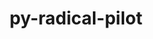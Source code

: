 ---
title: "py-radical-pilot"
layout: cache
categories: [package, develop]
meta: {"versions": ["1.20.0"], "compilers": ["gcc@=11.1.0", "oneapi@=2023.1.0", "oneapi@=2023.2.0"], "oss": ["ubuntu20.04"], "platforms": ["linux"], "targets": ["ppc64le", "x86_64", "x86_64_v3"], "stacks": ["e4s", "e4s-oneapi", "e4s-power", "root"], "num_specs": 36, "num_specs_by_stack": {"root": 36, "e4s-power": 13, "e4s-oneapi": 12, "e4s": 11}}
spec_details: [{"hash": "5waebkncayr2izj25eelvh7w3b7sicrn", "compiler": "gcc@=11.1.0", "versions": ["1.20.0"], "os": "ubuntu20.04", "platform": "linux", "target": "ppc64le", "variants": ["build_system=python_pip"], "stacks": ["root", "e4s-power"], "size": "-", "tarball": "https://binaries.spack.io/develop/build_cache/linux-ubuntu20.04-ppc64le/gcc-11.1.0/py-radical-pilot-1.20.0/linux-ubuntu20.04-ppc64le-gcc-11.1.0-py-radical-pilot-1.20.0-5waebkncayr2izj25eelvh7w3b7sicrn.spack"}, {"hash": "ieiuoywvu4jkbtxdtx3ji6ejojcmbvwi", "compiler": "gcc@=11.1.0", "versions": ["1.20.0"], "os": "ubuntu20.04", "platform": "linux", "target": "ppc64le", "variants": ["build_system=python_pip"], "stacks": ["root", "e4s-power"], "size": "-", "tarball": "https://binaries.spack.io/develop/build_cache/linux-ubuntu20.04-ppc64le/gcc-11.1.0/py-radical-pilot-1.20.0/linux-ubuntu20.04-ppc64le-gcc-11.1.0-py-radical-pilot-1.20.0-ieiuoywvu4jkbtxdtx3ji6ejojcmbvwi.spack"}, {"hash": "q22ag7vd457sh6jrfb7mps46owjlno2k", "compiler": "gcc@=11.1.0", "versions": ["1.20.0"], "os": "ubuntu20.04", "platform": "linux", "target": "ppc64le", "variants": ["build_system=python_pip"], "stacks": ["root", "e4s-power"], "size": "-", "tarball": "https://binaries.spack.io/develop/build_cache/linux-ubuntu20.04-ppc64le/gcc-11.1.0/py-radical-pilot-1.20.0/linux-ubuntu20.04-ppc64le-gcc-11.1.0-py-radical-pilot-1.20.0-q22ag7vd457sh6jrfb7mps46owjlno2k.spack"}, {"hash": "2a2suulgz245d6aoqttgm7oe6uacolc2", "compiler": "gcc@=11.1.0", "versions": ["1.20.0"], "os": "ubuntu20.04", "platform": "linux", "target": "ppc64le", "variants": ["build_system=python_pip"], "stacks": ["root", "e4s-power"], "size": "-", "tarball": "https://binaries.spack.io/develop/build_cache/linux-ubuntu20.04-ppc64le/gcc-11.1.0/py-radical-pilot-1.20.0/linux-ubuntu20.04-ppc64le-gcc-11.1.0-py-radical-pilot-1.20.0-2a2suulgz245d6aoqttgm7oe6uacolc2.spack"}, {"hash": "4oxkdpeu355zwkaqav52y3ysh2lnhqk4", "compiler": "gcc@=11.1.0", "versions": ["1.20.0"], "os": "ubuntu20.04", "platform": "linux", "target": "ppc64le", "variants": ["build_system=python_pip"], "stacks": ["root", "e4s-power"], "size": "-", "tarball": "https://binaries.spack.io/develop/build_cache/linux-ubuntu20.04-ppc64le/gcc-11.1.0/py-radical-pilot-1.20.0/linux-ubuntu20.04-ppc64le-gcc-11.1.0-py-radical-pilot-1.20.0-4oxkdpeu355zwkaqav52y3ysh2lnhqk4.spack"}, {"hash": "qdwxwg4wmadlqoh6ejnrack7w3hp3yul", "compiler": "gcc@=11.1.0", "versions": ["1.20.0"], "os": "ubuntu20.04", "platform": "linux", "target": "ppc64le", "variants": ["build_system=python_pip"], "stacks": ["root", "e4s-power"], "size": "-", "tarball": "https://binaries.spack.io/develop/build_cache/linux-ubuntu20.04-ppc64le/gcc-11.1.0/py-radical-pilot-1.20.0/linux-ubuntu20.04-ppc64le-gcc-11.1.0-py-radical-pilot-1.20.0-qdwxwg4wmadlqoh6ejnrack7w3hp3yul.spack"}, {"hash": "42wods2vdszdcgrmoibiaqxhay2d2s5q", "compiler": "gcc@=11.1.0", "versions": ["1.20.0"], "os": "ubuntu20.04", "platform": "linux", "target": "ppc64le", "variants": ["build_system=python_pip"], "stacks": ["root", "e4s-power"], "size": "-", "tarball": "https://binaries.spack.io/develop/build_cache/linux-ubuntu20.04-ppc64le/gcc-11.1.0/py-radical-pilot-1.20.0/linux-ubuntu20.04-ppc64le-gcc-11.1.0-py-radical-pilot-1.20.0-42wods2vdszdcgrmoibiaqxhay2d2s5q.spack"}, {"hash": "hb6eelksrfxncx5ibqhnac5krr25wg24", "compiler": "gcc@=11.1.0", "versions": ["1.20.0"], "os": "ubuntu20.04", "platform": "linux", "target": "ppc64le", "variants": ["build_system=python_pip"], "stacks": ["root", "e4s-power"], "size": "-", "tarball": "https://binaries.spack.io/develop/build_cache/linux-ubuntu20.04-ppc64le/gcc-11.1.0/py-radical-pilot-1.20.0/linux-ubuntu20.04-ppc64le-gcc-11.1.0-py-radical-pilot-1.20.0-hb6eelksrfxncx5ibqhnac5krr25wg24.spack"}, {"hash": "kughbr6c74ugq6t3copx2rhdcfzga4vq", "compiler": "gcc@=11.1.0", "versions": ["1.20.0"], "os": "ubuntu20.04", "platform": "linux", "target": "ppc64le", "variants": ["build_system=python_pip"], "stacks": ["root", "e4s-power"], "size": "-", "tarball": "https://binaries.spack.io/develop/build_cache/linux-ubuntu20.04-ppc64le/gcc-11.1.0/py-radical-pilot-1.20.0/linux-ubuntu20.04-ppc64le-gcc-11.1.0-py-radical-pilot-1.20.0-kughbr6c74ugq6t3copx2rhdcfzga4vq.spack"}, {"hash": "nhemqxtzjynrr2abb2ymaa3rxhghsw3t", "compiler": "gcc@=11.1.0", "versions": ["1.20.0"], "os": "ubuntu20.04", "platform": "linux", "target": "ppc64le", "variants": ["build_system=python_pip"], "stacks": ["root", "e4s-power"], "size": "-", "tarball": "https://binaries.spack.io/develop/build_cache/linux-ubuntu20.04-ppc64le/gcc-11.1.0/py-radical-pilot-1.20.0/linux-ubuntu20.04-ppc64le-gcc-11.1.0-py-radical-pilot-1.20.0-nhemqxtzjynrr2abb2ymaa3rxhghsw3t.spack"}, {"hash": "mkqyvy5iqxqyypdcvv5zjjwje6xgrmpa", "compiler": "gcc@=11.1.0", "versions": ["1.20.0"], "os": "ubuntu20.04", "platform": "linux", "target": "ppc64le", "variants": ["build_system=python_pip"], "stacks": ["root", "e4s-power"], "size": "-", "tarball": "https://binaries.spack.io/develop/build_cache/linux-ubuntu20.04-ppc64le/gcc-11.1.0/py-radical-pilot-1.20.0/linux-ubuntu20.04-ppc64le-gcc-11.1.0-py-radical-pilot-1.20.0-mkqyvy5iqxqyypdcvv5zjjwje6xgrmpa.spack"}, {"hash": "6wh2qedktsx5p6aud3lshukhmvpyxpae", "compiler": "gcc@=11.1.0", "versions": ["1.20.0"], "os": "ubuntu20.04", "platform": "linux", "target": "ppc64le", "variants": ["build_system=python_pip"], "stacks": ["root", "e4s-power"], "size": "-", "tarball": "https://binaries.spack.io/develop/build_cache/linux-ubuntu20.04-ppc64le/gcc-11.1.0/py-radical-pilot-1.20.0/linux-ubuntu20.04-ppc64le-gcc-11.1.0-py-radical-pilot-1.20.0-6wh2qedktsx5p6aud3lshukhmvpyxpae.spack"}, {"hash": "risdapfe7bnfn6ijojeg4qpk5tvhm4jd", "compiler": "gcc@=11.1.0", "versions": ["1.20.0"], "os": "ubuntu20.04", "platform": "linux", "target": "ppc64le", "variants": ["build_system=python_pip"], "stacks": ["root", "e4s-power"], "size": "-", "tarball": "https://binaries.spack.io/develop/build_cache/linux-ubuntu20.04-ppc64le/gcc-11.1.0/py-radical-pilot-1.20.0/linux-ubuntu20.04-ppc64le-gcc-11.1.0-py-radical-pilot-1.20.0-risdapfe7bnfn6ijojeg4qpk5tvhm4jd.spack"}, {"hash": "by4f23ous4qlo4gsl3lcfqbtfz6u7ssr", "compiler": "oneapi@=2023.1.0", "versions": ["1.20.0"], "os": "ubuntu20.04", "platform": "linux", "target": "x86_64", "variants": ["build_system=python_pip"], "stacks": ["root", "e4s-oneapi"], "size": "-", "tarball": "https://binaries.spack.io/develop/build_cache/linux-ubuntu20.04-x86_64/oneapi-2023.1.0/py-radical-pilot-1.20.0/linux-ubuntu20.04-x86_64-oneapi-2023.1.0-py-radical-pilot-1.20.0-by4f23ous4qlo4gsl3lcfqbtfz6u7ssr.spack"}, {"hash": "kqnklwsywc6xdwrcyiolhgnhzyjno4qw", "compiler": "oneapi@=2023.1.0", "versions": ["1.20.0"], "os": "ubuntu20.04", "platform": "linux", "target": "x86_64", "variants": ["build_system=python_pip"], "stacks": ["root", "e4s-oneapi"], "size": "-", "tarball": "https://binaries.spack.io/develop/build_cache/linux-ubuntu20.04-x86_64/oneapi-2023.1.0/py-radical-pilot-1.20.0/linux-ubuntu20.04-x86_64-oneapi-2023.1.0-py-radical-pilot-1.20.0-kqnklwsywc6xdwrcyiolhgnhzyjno4qw.spack"}, {"hash": "id26szsgvc23yju52u6mapwb36rjpc6y", "compiler": "oneapi@=2023.1.0", "versions": ["1.20.0"], "os": "ubuntu20.04", "platform": "linux", "target": "x86_64", "variants": ["build_system=python_pip"], "stacks": ["root", "e4s-oneapi"], "size": "-", "tarball": "https://binaries.spack.io/develop/build_cache/linux-ubuntu20.04-x86_64/oneapi-2023.1.0/py-radical-pilot-1.20.0/linux-ubuntu20.04-x86_64-oneapi-2023.1.0-py-radical-pilot-1.20.0-id26szsgvc23yju52u6mapwb36rjpc6y.spack"}, {"hash": "42kxq4w24gf6pwbkckip3gqjuip453f5", "compiler": "oneapi@=2023.1.0", "versions": ["1.20.0"], "os": "ubuntu20.04", "platform": "linux", "target": "x86_64", "variants": ["build_system=python_pip"], "stacks": ["root", "e4s-oneapi"], "size": "-", "tarball": "https://binaries.spack.io/develop/build_cache/linux-ubuntu20.04-x86_64/oneapi-2023.1.0/py-radical-pilot-1.20.0/linux-ubuntu20.04-x86_64-oneapi-2023.1.0-py-radical-pilot-1.20.0-42kxq4w24gf6pwbkckip3gqjuip453f5.spack"}, {"hash": "ai4bsepyu7ynetjgaujgrtrrvfhsln6f", "compiler": "oneapi@=2023.2.0", "versions": ["1.20.0"], "os": "ubuntu20.04", "platform": "linux", "target": "x86_64", "variants": ["build_system=python_pip"], "stacks": ["root", "e4s-oneapi"], "size": "-", "tarball": "https://binaries.spack.io/develop/build_cache/linux-ubuntu20.04-x86_64/oneapi-2023.2.0/py-radical-pilot-1.20.0/linux-ubuntu20.04-x86_64-oneapi-2023.2.0-py-radical-pilot-1.20.0-ai4bsepyu7ynetjgaujgrtrrvfhsln6f.spack"}, {"hash": "brs27ose3iagg27e7beobtbl6ns5wpkn", "compiler": "oneapi@=2023.2.0", "versions": ["1.20.0"], "os": "ubuntu20.04", "platform": "linux", "target": "x86_64", "variants": ["build_system=python_pip"], "stacks": ["root", "e4s-oneapi"], "size": "-", "tarball": "https://binaries.spack.io/develop/build_cache/linux-ubuntu20.04-x86_64/oneapi-2023.2.0/py-radical-pilot-1.20.0/linux-ubuntu20.04-x86_64-oneapi-2023.2.0-py-radical-pilot-1.20.0-brs27ose3iagg27e7beobtbl6ns5wpkn.spack"}, {"hash": "evmshboukijlb3metblf6l4j4f2femdf", "compiler": "oneapi@=2023.2.0", "versions": ["1.20.0"], "os": "ubuntu20.04", "platform": "linux", "target": "x86_64", "variants": ["build_system=python_pip"], "stacks": ["root", "e4s-oneapi"], "size": "-", "tarball": "https://binaries.spack.io/develop/build_cache/linux-ubuntu20.04-x86_64/oneapi-2023.2.0/py-radical-pilot-1.20.0/linux-ubuntu20.04-x86_64-oneapi-2023.2.0-py-radical-pilot-1.20.0-evmshboukijlb3metblf6l4j4f2femdf.spack"}, {"hash": "u7te62a35cglrqkscgf6omtnr5e2tmlm", "compiler": "oneapi@=2023.2.0", "versions": ["1.20.0"], "os": "ubuntu20.04", "platform": "linux", "target": "x86_64", "variants": ["build_system=python_pip"], "stacks": ["root", "e4s-oneapi"], "size": "-", "tarball": "https://binaries.spack.io/develop/build_cache/linux-ubuntu20.04-x86_64/oneapi-2023.2.0/py-radical-pilot-1.20.0/linux-ubuntu20.04-x86_64-oneapi-2023.2.0-py-radical-pilot-1.20.0-u7te62a35cglrqkscgf6omtnr5e2tmlm.spack"}, {"hash": "bef5uc4rl44j3a65uigpqvh3hqlljkbf", "compiler": "oneapi@=2023.2.0", "versions": ["1.20.0"], "os": "ubuntu20.04", "platform": "linux", "target": "x86_64", "variants": ["build_system=python_pip"], "stacks": ["root", "e4s-oneapi"], "size": "-", "tarball": "https://binaries.spack.io/develop/build_cache/linux-ubuntu20.04-x86_64/oneapi-2023.2.0/py-radical-pilot-1.20.0/linux-ubuntu20.04-x86_64-oneapi-2023.2.0-py-radical-pilot-1.20.0-bef5uc4rl44j3a65uigpqvh3hqlljkbf.spack"}, {"hash": "kqktfgyxawc5p7azfmfk3vmrr35a2b5q", "compiler": "oneapi@=2023.2.0", "versions": ["1.20.0"], "os": "ubuntu20.04", "platform": "linux", "target": "x86_64", "variants": ["build_system=python_pip"], "stacks": ["root", "e4s-oneapi"], "size": "-", "tarball": "https://binaries.spack.io/develop/build_cache/linux-ubuntu20.04-x86_64/oneapi-2023.2.0/py-radical-pilot-1.20.0/linux-ubuntu20.04-x86_64-oneapi-2023.2.0-py-radical-pilot-1.20.0-kqktfgyxawc5p7azfmfk3vmrr35a2b5q.spack"}, {"hash": "yz7krfx7g4fllx5j2wa5jpjvxaag34zo", "compiler": "oneapi@=2023.2.0", "versions": ["1.20.0"], "os": "ubuntu20.04", "platform": "linux", "target": "x86_64", "variants": ["build_system=python_pip"], "stacks": ["root", "e4s-oneapi"], "size": "-", "tarball": "https://binaries.spack.io/develop/build_cache/linux-ubuntu20.04-x86_64/oneapi-2023.2.0/py-radical-pilot-1.20.0/linux-ubuntu20.04-x86_64-oneapi-2023.2.0-py-radical-pilot-1.20.0-yz7krfx7g4fllx5j2wa5jpjvxaag34zo.spack"}, {"hash": "7ibn4i5ckbiallhyhtalqobzcpoys7mv", "compiler": "oneapi@=2023.2.0", "versions": ["1.20.0"], "os": "ubuntu20.04", "platform": "linux", "target": "x86_64", "variants": ["build_system=python_pip"], "stacks": ["root", "e4s-oneapi"], "size": "-", "tarball": "https://binaries.spack.io/develop/build_cache/linux-ubuntu20.04-x86_64/oneapi-2023.2.0/py-radical-pilot-1.20.0/linux-ubuntu20.04-x86_64-oneapi-2023.2.0-py-radical-pilot-1.20.0-7ibn4i5ckbiallhyhtalqobzcpoys7mv.spack"}, {"hash": "boqsmuh7vfaf2rxy5mrcjp2p7pgmc4m7", "compiler": "gcc@=11.1.0", "versions": ["1.20.0"], "os": "ubuntu20.04", "platform": "linux", "target": "x86_64_v3", "variants": ["build_system=python_pip"], "stacks": ["e4s", "root"], "size": "-", "tarball": "https://binaries.spack.io/develop/build_cache/linux-ubuntu20.04-x86_64_v3/gcc-11.1.0/py-radical-pilot-1.20.0/linux-ubuntu20.04-x86_64_v3-gcc-11.1.0-py-radical-pilot-1.20.0-boqsmuh7vfaf2rxy5mrcjp2p7pgmc4m7.spack"}, {"hash": "5cot3sjlpena3a32fhs2ryhflis7aqzd", "compiler": "gcc@=11.1.0", "versions": ["1.20.0"], "os": "ubuntu20.04", "platform": "linux", "target": "x86_64_v3", "variants": ["build_system=python_pip"], "stacks": ["e4s", "root"], "size": "-", "tarball": "https://binaries.spack.io/develop/build_cache/linux-ubuntu20.04-x86_64_v3/gcc-11.1.0/py-radical-pilot-1.20.0/linux-ubuntu20.04-x86_64_v3-gcc-11.1.0-py-radical-pilot-1.20.0-5cot3sjlpena3a32fhs2ryhflis7aqzd.spack"}, {"hash": "62atwebkwo6xo5lin3mv7xh3w6irlfw5", "compiler": "gcc@=11.1.0", "versions": ["1.20.0"], "os": "ubuntu20.04", "platform": "linux", "target": "x86_64_v3", "variants": ["build_system=python_pip"], "stacks": ["e4s", "root"], "size": "-", "tarball": "https://binaries.spack.io/develop/build_cache/linux-ubuntu20.04-x86_64_v3/gcc-11.1.0/py-radical-pilot-1.20.0/linux-ubuntu20.04-x86_64_v3-gcc-11.1.0-py-radical-pilot-1.20.0-62atwebkwo6xo5lin3mv7xh3w6irlfw5.spack"}, {"hash": "sbsa7quuiqpowok55ke2z7evzlsstaec", "compiler": "gcc@=11.1.0", "versions": ["1.20.0"], "os": "ubuntu20.04", "platform": "linux", "target": "x86_64_v3", "variants": ["build_system=python_pip"], "stacks": ["e4s", "root"], "size": "-", "tarball": "https://binaries.spack.io/develop/build_cache/linux-ubuntu20.04-x86_64_v3/gcc-11.1.0/py-radical-pilot-1.20.0/linux-ubuntu20.04-x86_64_v3-gcc-11.1.0-py-radical-pilot-1.20.0-sbsa7quuiqpowok55ke2z7evzlsstaec.spack"}, {"hash": "h5spuegrylxwupejn7bcfaw2dqodgze4", "compiler": "gcc@=11.1.0", "versions": ["1.20.0"], "os": "ubuntu20.04", "platform": "linux", "target": "x86_64_v3", "variants": ["build_system=python_pip"], "stacks": ["e4s", "root"], "size": "-", "tarball": "https://binaries.spack.io/develop/build_cache/linux-ubuntu20.04-x86_64_v3/gcc-11.1.0/py-radical-pilot-1.20.0/linux-ubuntu20.04-x86_64_v3-gcc-11.1.0-py-radical-pilot-1.20.0-h5spuegrylxwupejn7bcfaw2dqodgze4.spack"}, {"hash": "xmngmf6oljqzr5obq54gmkvakbrb4fmc", "compiler": "gcc@=11.1.0", "versions": ["1.20.0"], "os": "ubuntu20.04", "platform": "linux", "target": "x86_64_v3", "variants": ["build_system=python_pip"], "stacks": ["e4s", "root"], "size": "-", "tarball": "https://binaries.spack.io/develop/build_cache/linux-ubuntu20.04-x86_64_v3/gcc-11.1.0/py-radical-pilot-1.20.0/linux-ubuntu20.04-x86_64_v3-gcc-11.1.0-py-radical-pilot-1.20.0-xmngmf6oljqzr5obq54gmkvakbrb4fmc.spack"}, {"hash": "rqbp5neoym7ewvwjxqfk4nxihgospury", "compiler": "gcc@=11.1.0", "versions": ["1.20.0"], "os": "ubuntu20.04", "platform": "linux", "target": "x86_64_v3", "variants": ["build_system=python_pip"], "stacks": ["e4s", "root"], "size": "-", "tarball": "https://binaries.spack.io/develop/build_cache/linux-ubuntu20.04-x86_64_v3/gcc-11.1.0/py-radical-pilot-1.20.0/linux-ubuntu20.04-x86_64_v3-gcc-11.1.0-py-radical-pilot-1.20.0-rqbp5neoym7ewvwjxqfk4nxihgospury.spack"}, {"hash": "auh7snqefdjy7iz7466rnrdy7pyo2mqc", "compiler": "gcc@=11.1.0", "versions": ["1.20.0"], "os": "ubuntu20.04", "platform": "linux", "target": "x86_64_v3", "variants": ["build_system=python_pip"], "stacks": ["e4s", "root"], "size": "-", "tarball": "https://binaries.spack.io/develop/build_cache/linux-ubuntu20.04-x86_64_v3/gcc-11.1.0/py-radical-pilot-1.20.0/linux-ubuntu20.04-x86_64_v3-gcc-11.1.0-py-radical-pilot-1.20.0-auh7snqefdjy7iz7466rnrdy7pyo2mqc.spack"}, {"hash": "y7evsqxttcbnyzipadxxrkl35mbqm7b3", "compiler": "gcc@=11.1.0", "versions": ["1.20.0"], "os": "ubuntu20.04", "platform": "linux", "target": "x86_64_v3", "variants": ["build_system=python_pip"], "stacks": ["e4s", "root"], "size": "-", "tarball": "https://binaries.spack.io/develop/build_cache/linux-ubuntu20.04-x86_64_v3/gcc-11.1.0/py-radical-pilot-1.20.0/linux-ubuntu20.04-x86_64_v3-gcc-11.1.0-py-radical-pilot-1.20.0-y7evsqxttcbnyzipadxxrkl35mbqm7b3.spack"}, {"hash": "pbtplkx3z4ija6eclfqyqipdjr5zo6hc", "compiler": "gcc@=11.1.0", "versions": ["1.20.0"], "os": "ubuntu20.04", "platform": "linux", "target": "x86_64_v3", "variants": ["build_system=python_pip"], "stacks": ["e4s", "root"], "size": "-", "tarball": "https://binaries.spack.io/develop/build_cache/linux-ubuntu20.04-x86_64_v3/gcc-11.1.0/py-radical-pilot-1.20.0/linux-ubuntu20.04-x86_64_v3-gcc-11.1.0-py-radical-pilot-1.20.0-pbtplkx3z4ija6eclfqyqipdjr5zo6hc.spack"}, {"hash": "g7ni22hrpz2ejky2wm22jefkyrgl3eum", "compiler": "gcc@=11.1.0", "versions": ["1.20.0"], "os": "ubuntu20.04", "platform": "linux", "target": "x86_64_v3", "variants": ["build_system=python_pip"], "stacks": ["e4s", "root"], "size": "-", "tarball": "https://binaries.spack.io/develop/build_cache/linux-ubuntu20.04-x86_64_v3/gcc-11.1.0/py-radical-pilot-1.20.0/linux-ubuntu20.04-x86_64_v3-gcc-11.1.0-py-radical-pilot-1.20.0-g7ni22hrpz2ejky2wm22jefkyrgl3eum.spack"}]
---